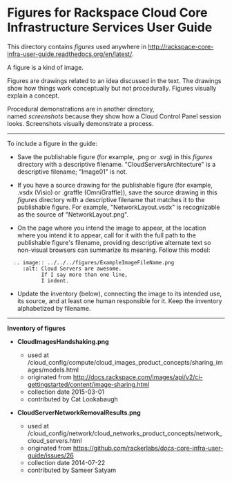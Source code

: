 Figures for Rackspace Cloud Core Infrastructure Services User Guide
===================================================================
This directory contains *figures* used anywhere in 
http://rackspace-core-infra-user-guide.readthedocs.org/en/latest/. 

A figure is a kind of image.

Figures are drawings related to an idea discussed 
in the text. The drawings show how things work conceptually but 
not procedurally. Figures visually explain a concept.

Procedural demonstrations are in another directory,  
named *screenshots* because they show how a Cloud Control Panel 
session looks. Screenshots visually demonstrate a process.

----
To include a figure in the guide:

* Save the publishable figure (for example, .png or .svg) 
  in this *figures* directory 
  with a descriptive filename. "CloudServersArchitecture" 
  is a descriptive filename; "Image01" is not.
  
* If you have a source drawing for the publishable figure 
  (for example, .vsdx (Visio) or .graffle (OmniGraffle)), 
  save the source drawing 
  in this *figures* directory 
  with a descriptive filename that matches it to the 
  publishable figure.
  For example, "NetworkLayout.vsdx" is recognizable as the source 
  of "NetworkLayout.png". 
  
* On the page where you intend the image to appear, 
  at the location where you intend it to appear, 
  call for it with the full path to the publishable figure's filename, 
  providing descriptive alternate text 
  so non-visual browsers can summarize its meaning. 
  Follow this model:

```
  .. image:: ../../../figures/ExampleImageFileName.png
     :alt: Cloud Servers are awesome.
           If I say more than one line, 
           I indent.
```

* Update the inventory (below), connecting the image to 
  its intended use, its source, and at least one human 
  responsible for it. 
  Keep the inventory alphabetized by filename.

----
**Inventory of figures**

* **CloudImagesHandshaking.png**
  * used at /cloud_config/compute/cloud_images_product_concepts/sharing_images/models.html
  * originated from http://docs.rackspace.com/images/api/v2/ci-gettingstarted/content/image-sharing.html 
  * collection date 2015-03-01
  * contributed by Cat Lookabaugh

* **CloudServerNetworkRemovalResults.png**
  * used at /cloud_config/network/cloud_networks_product_concepts/network_cloud_servers.html
  * originated from https://github.com/rackerlabs/docs-core-infra-user-guide/issues/26 
  * collection date 2014-07-22
  * contributed by Sameer Satyam

